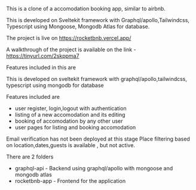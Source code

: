 This is a clone of a accomodation booking app, similar to airbnb.

This is developed on Sveltekit framework with Graphql/apollo,Tailwindcss, Typescript using Mongoose, Mongodb Atlas for database.

The project is live on https://rocketbnb.vercel.app/

A walkthrough of the project is available on the link -https://tinyurl.com/2skppma7

Features included in this are

This is developed on sveltekit framework with graphql/apollo,tailwindcss, typescript using mongodb for database

Features included are

- user register, login,logout with authentication
- listing of a new accomodation and its editing
- booking of accomodation by any other user
- user pages for listing and booking accomodation

Email verification has not been deployed at this stage
Place filtering based on location,dates,guests is available , but not active.

There are 2 folders

- graphql-api - Backend using graphql/apollo with mongoose and mongodb atlas
- rocketbnb-app - Frontend for the application

